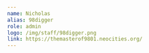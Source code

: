```yaml
---
name: Nicholas
alias: 98digger
role: admin
logo: /img/staff/98digger.png
link: https://themasterof9801.neocities.org/
---
```

